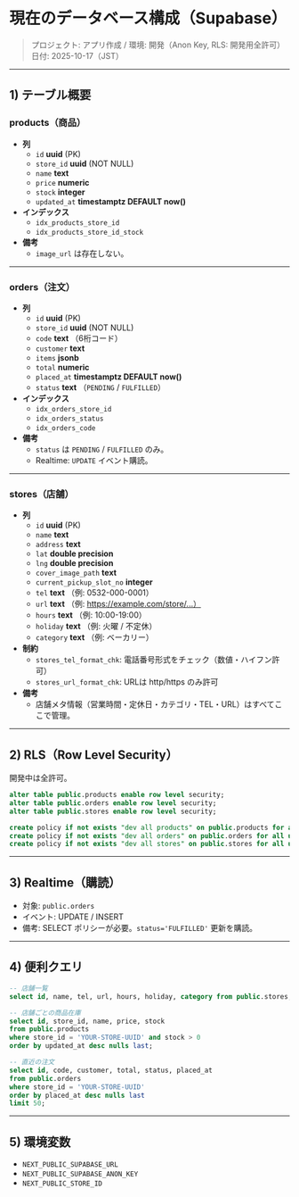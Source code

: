
# 現在のデータベース構成（Supabase）

> プロジェクト: アプリ作成 / 環境: 開発（Anon Key, RLS: 開発用全許可）  
> 日付: 2025-10-17（JST）

---

## 1) テーブル概要

### products（商品）
- **列**
  - `id` **uuid** (PK)
  - `store_id` **uuid** (NOT NULL)
  - `name` **text**
  - `price` **numeric**
  - `stock` **integer**
  - `updated_at` **timestamptz DEFAULT now()**
- **インデックス**
  - `idx_products_store_id`
  - `idx_products_store_id_stock`
- **備考**
  - `image_url` は存在しない。

---

### orders（注文）
- **列**
  - `id` **uuid** (PK)
  - `store_id` **uuid** (NOT NULL)
  - `code` **text** （6桁コード）
  - `customer` **text**
  - `items` **jsonb**
  - `total` **numeric**
  - `placed_at` **timestamptz DEFAULT now()**
  - `status` **text** （`PENDING` / `FULFILLED`）
- **インデックス**
  - `idx_orders_store_id`
  - `idx_orders_status`
  - `idx_orders_code`
- **備考**
  - `status` は `PENDING` / `FULFILLED` のみ。
  - Realtime: `UPDATE` イベント購読。

---

### stores（店舗）
- **列**
  - `id` **uuid** (PK)
  - `name` **text**
  - `address` **text**
  - `lat` **double precision**
  - `lng` **double precision**
  - `cover_image_path` **text**
  - `current_pickup_slot_no` **integer**
  - `tel` **text** （例: 0532-000-0001）
  - `url` **text** （例: https://example.com/store/...）
  - `hours` **text** （例: 10:00-19:00）
  - `holiday` **text** （例: 火曜 / 不定休）
  - `category` **text** （例: ベーカリー）
- **制約**
  - `stores_tel_format_chk`: 電話番号形式をチェック（数値・ハイフン許可）
  - `stores_url_format_chk`: URLは http/https のみ許可
- **備考**
  - 店舗メタ情報（営業時間・定休日・カテゴリ・TEL・URL）はすべてここで管理。

---

## 2) RLS（Row Level Security）

開発中は全許可。

```sql
alter table public.products enable row level security;
alter table public.orders enable row level security;
alter table public.stores enable row level security;

create policy if not exists "dev all products" on public.products for all using (true) with check (true);
create policy if not exists "dev all orders" on public.orders for all using (true) with check (true);
create policy if not exists "dev all stores" on public.stores for all using (true) with check (true);
```

---

## 3) Realtime（購読）

- 対象: `public.orders`
- イベント: UPDATE / INSERT
- 備考: SELECT ポリシーが必要。`status='FULFILLED'` 更新を購読。

---

## 4) 便利クエリ

```sql
-- 店舗一覧
select id, name, tel, url, hours, holiday, category from public.stores;

-- 店舗ごとの商品在庫
select id, store_id, name, price, stock
from public.products
where store_id = 'YOUR-STORE-UUID' and stock > 0
order by updated_at desc nulls last;

-- 直近の注文
select id, code, customer, total, status, placed_at
from public.orders
where store_id = 'YOUR-STORE-UUID'
order by placed_at desc nulls last
limit 50;
```

---

## 5) 環境変数

- `NEXT_PUBLIC_SUPABASE_URL`
- `NEXT_PUBLIC_SUPABASE_ANON_KEY`
- `NEXT_PUBLIC_STORE_ID`

